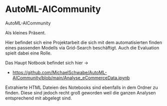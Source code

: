 # AutoML-AICommunity
AutoML-AICommunity

Als kleines Präsent.

Hier befindet sich eine Projektarbeit die sich mit dem automatisierten finden eines passenden Modells via Grid-Search beschäftigt. 
Auch die Evaluation spielt dabei eine Rolle.

Das Haupt Notbook befindet sich hier ->
* https://github.com/MichaelSchwabe/AutoML-AICommunity/blob/main/Analyse_eCommerceData.ipynb

Extrahierte HTML Dateien des Notebooks sind ebenfalls in dem Ordner zu finden. Diese sind jedoch recht groß geworden weil die ganzen Analysen entsprechend mit abgelegt sind.
